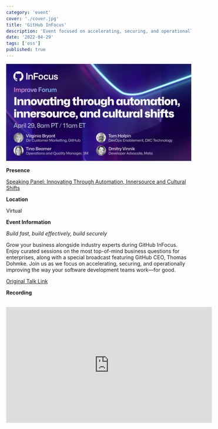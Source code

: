 ```yaml
---
category: 'event'
cover: './cover.jpg'
title: 'GitHub InFocus'
description: 'Event focused on accelerating, securing, and operationally improving the way your software development teams work—for good.'
date: '2022-04-29'
tags: ['oss']
published: true
---
```

![cover](./cover.jpg)

**Presence**

[Speaking Panel: Innovating Through Automation, Innersource and Cultural Shifts](https://dvinnik.dev/conversations/2022/innovating-through-innersource)

**Location**

Virtual

**Event Information**

*Build fast, build effectively, build securely*

Grow your business alongside industry experts during GitHub InFocus. Enjoy curated sessions on the most top-of-mind business questions for enterprises, along with a special broadcast featuring GitHub CEO, Thomas Dohmke. Join us as we focus on accelerating, securing, and operationally improving the way your software development teams work—for good.

[Original Talk Link](https://infocus.github.com/sessions/innovating-through-automation-innersource-and-cultural-shifts-with-meta-dxc-technology-and-3m/)

**Recording**

<br>

<iframe width="560" height="315" src="https://www.youtube.com/embed/Y8c7U4quV8g" title="YouTube video player" frameborder="0" allow="accelerometer; autoplay; clipboard-write; encrypted-media; gyroscope; picture-in-picture" allowfullscreen></iframe>

<br>
